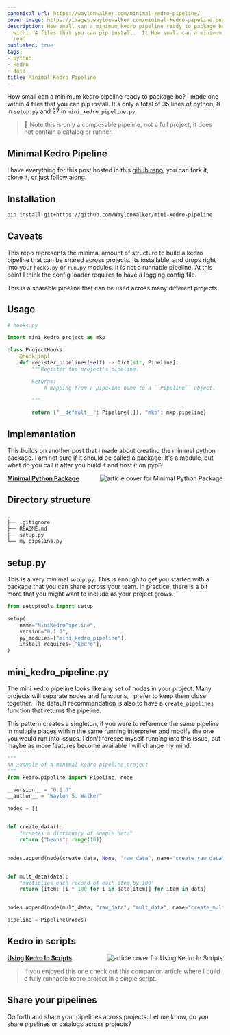 ```yaml
---
canonical_url: https://waylonwalker.com/minimal-kedro-pipeline/
cover_image: https://images.waylonwalker.com/minimal-kedro-pipeline.png
description: How small can a minimum kedro pipeline ready to package be?  I made one
  within 4 files that you can pip install.  It How small can a minimum kedro pipeline
  read
published: true
tags:
- python
- kedro
- data
title: Minimal Kedro Pipeline
---
```


How small can a minimum kedro pipeline ready to package be?  I made one within 4 files that you can pip install.  It's only a total of 35 lines of python, 8 in `setup.py` and 27 in `mini_kedro_pipeline.py`.

> 📝 Note this is only a composable pipeline, not a full project, it does not contain a catalog or runner.

## Minimal Kedro Pipeline

I have everything for this post hosted in this [gihub repo](https://github.com/WaylonWalker/mini-kedro-pipeline), you can fork it, clone it, or just follow along.

## Installation

``` bash
pip install git+https://github.com/WaylonWalker/mini-kedro-pipeline
```

## Caveats

This repo represents the minimal amount of structure to build a kedro pipeline that can be shared across projects.  Its installable, and drops right into your `hooks.py` or `run.py` modules.  It is not a runnable pipeline.  At this point I think the config loader requires to have a logging config file.

This is a sharable pipeline that can be used across many different projects.

## Usage

``` python
# hooks.py

import mini_kedro_project as mkp

class ProjectHooks:
    @hook_impl
    def register_pipelines(self) -> Dict[str, Pipeline]:
        """Register the project's pipeline.

        Returns:
            A mapping from a pipeline name to a ``Pipeline`` object.

        """

        return {"__default__": Pipeline([]), "mkp": mkp.pipeline}
```

## Implemantation

This builds on another post that I made about creating the minimal python package.  I am not sure if it should be called a package, it's a module, but what do you call it after you build it and host it on pypi?


  <div class="onelinelink-wrapper">
      <a class="onelinelink" href="https://waylonwalker.com/minimal-python-package/">
          <img style="float: right;" align='right' src="https://images.waylonwalker.com/minimal-python-package-og_250x140.png" alt="article cover for 
 Minimal Python Package
"/>
          <p><strong>
 Minimal Python Package
</strong></p>
      </a>
  </div>


## Directory structure

``` bash
.
├── .gitignore
├── README.md
├── setup.py
└── my_pipeline.py
```

## setup.py

This is a very minimal `setup.py`.  This is enough to get you started with a package that you can share across your team.  In practice, there is a bit more that you might want to include as your project grows.

``` python
from setuptools import setup

setup(
    name="MiniKedroPipeline",
    version="0.1.0",
    py_modules=["mini_kedro_pipeline"],
    install_requires=["kedro"],
)
```

## mini_kedro_pipeline.py

The mini kedro pipeline looks like any set of nodes in your project.  Many projects will separate nodes and functions, I prefer to keep them close together.  The default recommendation is also to have a `create_pipelines` function that returns the pipeline.

This pattern creates a singleton, if you were to reference the same pipeline in multiple places within the same running interpreter and modify the one you would run into issues.  I don't foresee myself running into this issue, but maybe as more features become available I will change my mind.

``` python
"""
An example of a minimal kedro pipeline project
"""
from kedro.pipeline import Pipeline, node

__version__ = "0.1.0"
__author__ = "Waylon S. Walker"

nodes = []


def create_data():
    "creates a dictionary of sample data"
    return {"beans": range(10)}


nodes.append(node(create_data, None, "raw_data", name="create_raw_data"))


def mult_data(data):
    "multiplies each record of each item by 100"
    return {item: [i * 100 for i in data[item]] for item in data}


nodes.append(node(mult_data, "raw_data", "mult_data", name="create_mult_data"))

pipeline = Pipeline(nodes)
```
## Kedro in scripts


  <div class="onelinelink-wrapper">
      <a class="onelinelink" href="https://waylonwalker.com/kedro-in-scripts/">
          <img style="float: right;" align='right' src="https://images.waylonwalker.com/kedro-in-scripts-og_250x140.png" alt="article cover for 
 Using Kedro In Scripts
"/>
          <p><strong>
 Using Kedro In Scripts
</strong></p>
      </a>
  </div>


> If you enjoyed this one check out this companion article where I build a fully runnable kedro project in a single script.

## Share your pipelines

Go forth and share your pipelines across projects.  Let me know, do you share pipelines or catalogs across projects?
